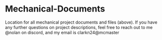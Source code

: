 # Mechanical-Documents
Location for all mechanical project documents and files (above).
If you have any further questions on project descriptions, feel free to reach out to me 
@nolan on discord, and my email is clarkn24@mcmaster

